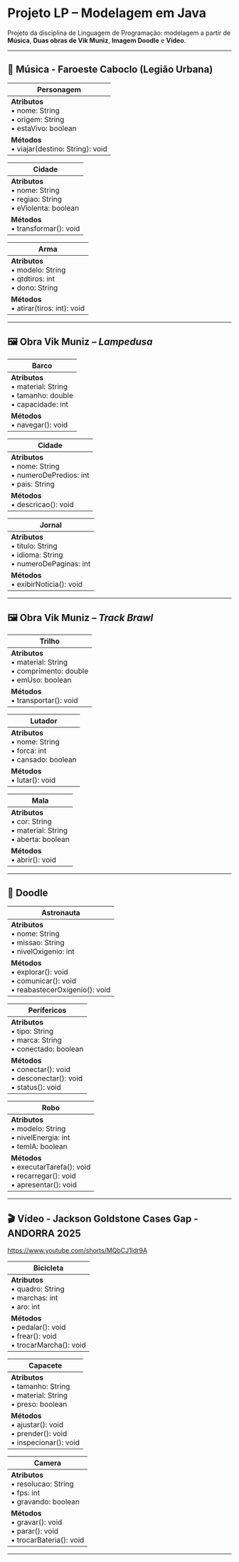 # Projeto LP – Modelagem em Java

Projeto da disciplina de Linguagem de Programação: modelagem a partir de **Música**, **Duas obras de Vik Muniz**, **Imagem Doodle** e **Vídeo**.  

---

## 🎵 Música - Faroeste Caboclo (Legião Urbana)

| **Personagem** |
|---|
| **Atributos**<br>• nome: String<br>• origem: String<br>• estaVivo: boolean |
| **Métodos**<br>• viajar(destino: String): void |

| **Cidade** |
|---|
| **Atributos**<br>• nome: String<br>• regiao: String<br>• eViolenta: boolean |
| **Métodos**<br>• transformar(): void |

| **Arma** |
|---|
| **Atributos**<br>• modelo: String<br>• qtdtiros: int<br>• dono: String |
| **Métodos**<br>• atirar(tiros: int): void |


---

## 🖼️ Obra Vik Muniz – *Lampedusa*

| **Barco** |
|---|
| **Atributos**<br>• material: String<br>• tamanho: double<br>• capacidade: int |
| **Métodos**<br>• navegar(): void |

| **Cidade** |
|---|
| **Atributos**<br>• nome: String<br>• numeroDePredios: int<br>• pais: String |
| **Métodos**<br>• descricao(): void |

| **Jornal** |
|---|
| **Atributos**<br>• titulo: String<br>• idioma: String<br>• numeroDePaginas: int |
| **Métodos**<br>• exibirNoticia(): void |

---

## 🖼️ Obra Vik Muniz – *Track Brawl*

| **Trilho** |
|---|
| **Atributos**<br>• material: String<br>• comprimento: double<br>• emUso: boolean |
| **Métodos**<br>• transportar(): void |

| **Lutador** |
|---|
| **Atributos**<br>• nome: String<br>• forca: int<br>• cansado: boolean |
| **Métodos**<br>• lutar(): void |

| **Mala** |
|---|
| **Atributos**<br>• cor: String<br>• material: String<br>• aberta: boolean |
| **Métodos**<br>• abrir(): void |

---

## 🎨 Doodle

| **Astronauta** |
|---|
| **Atributos**<br>• nome: String<br>• missao: String<br>• nivelOxigenio: int |
| **Métodos**<br>• explorar(): void<br>• comunicar(): void<br>• reabastecerOxigenio(): void |

| **Perifericos** |
|---|
| **Atributos**<br>• tipo: String<br>• marca: String<br>• conectado: boolean |
| **Métodos**<br>• conectar(): void<br>• desconectar(): void<br>• status(): void |

| **Robo** |
|---|
| **Atributos**<br>• modelo: String<br>• nivelEnergia: int<br>• temIA: boolean |
| **Métodos**<br>• executarTarefa(): void<br>• recarregar(): void<br>• apresentar(): void |

---

## 🎬 Vídeo - Jackson Goldstone Cases Gap - ANDORRA 2025
https://www.youtube.com/shorts/MQbCJ1ldr9A


| **Bicicleta** |
|---|
| **Atributos**<br>• quadro: String<br>• marchas: int<br>• aro: int |
| **Métodos**<br>• pedalar(): void<br>• frear(): void<br>• trocarMarcha(): void |

| **Capacete** |
|---|
| **Atributos**<br>• tamanho: String<br>• material: String<br>• preso: boolean |
| **Métodos**<br>• ajustar(): void<br>• prender(): void<br>• inspecionar(): void |

| **Camera** |
|---|
| **Atributos**<br>• resolucao: String<br>• fps: int<br>• gravando: boolean |
| **Métodos**<br>• gravar(): void<br>• parar(): void<br>• trocarBateria(): void |

---
